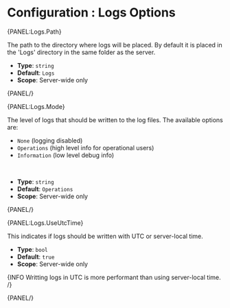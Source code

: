 # Configuration : Logs Options

{PANEL:Logs.Path}

The path to the directory where logs will be placed. By default it is placed in the 'Logs' directory in the same folder as the server.

- **Type**: `string`
- **Default**: `Logs`
- **Scope**: Server-wide only

{PANEL/}

{PANEL:Logs.Mode}

The level of logs that should be written to the log files. The available options are:

- `None` (logging disabled)
- `Operations` (high level info for operational users)
- `Information` (low level debug info)

<br />

- **Type**: `string`
- **Default**: `Operations`
- **Scope**: Server-wide only

{PANEL/}

{PANEL:Logs.UseUtcTime}

This indicates if logs should be written with UTC or server-local time.

- **Type**: `bool`
- **Default**: `true`
- **Scope**: Server-wide only

{INFO Writting logs in UTC is more performant than using server-local time. /}

{PANEL/}
